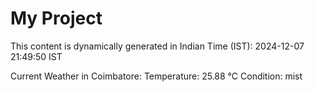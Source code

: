 # My Project

This content is dynamically generated in Indian Time (IST): 2024-12-07 21:49:50 IST


Current Weather in Coimbatore:
Temperature: 25.88 °C
Condition: mist
